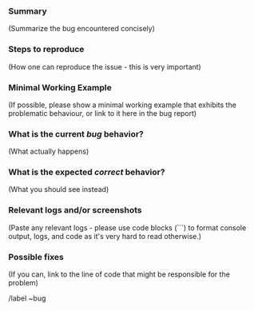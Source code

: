 ### Summary

(Summarize the bug encountered concisely)

### Steps to reproduce

(How one can reproduce the issue - this is very important)

### Minimal Working Example

(If possible, please show a minimal working example that exhibits the problematic behaviour, or link to it here in the bug report)

### What is the current *bug* behavior?

(What actually happens)

### What is the expected *correct* behavior?

(What you should see instead)

### Relevant logs and/or screenshots

(Paste any relevant logs - please use code blocks (```) to format console output,
logs, and code as it's very hard to read otherwise.)

### Possible fixes

(If you can, link to the line of code that might be responsible for the problem)

/label ~bug